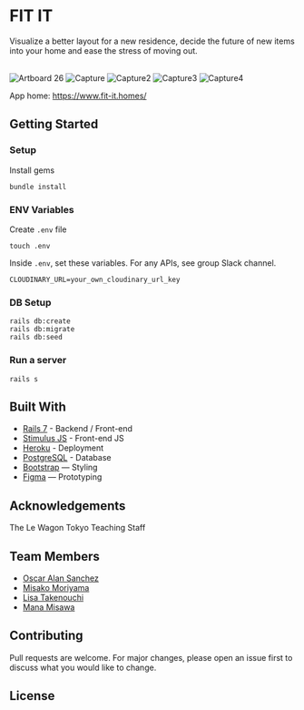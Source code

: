 # FIT IT

Visualize a better layout for a new residence, decide the future of new items into your home and ease the stress of moving out.


<br>![Artboard 26](https://github.com/mnsom/fit-it/assets/71210297/9b215361-4235-4ad8-83f7-4a2cf49a110a)
![Capture](https://github.com/mnsom/fit-it/assets/136877239/3ae3f403-f8f0-4d9e-9977-f7b4b778c778)
![Capture2](https://github.com/mnsom/fit-it/assets/136877239/b54bf6f5-e6ac-444b-a70b-2caa36979cf3)
![Capture3](https://github.com/mnsom/fit-it/assets/136877239/c11ab8bf-5294-42ab-9bec-17018855e267)
![Capture4](https://github.com/mnsom/fit-it/assets/136877239/b5ef00ec-d455-4004-b0a7-0b18db336ed9)


App home: https://www.fit-it.homes/
   

## Getting Started
### Setup

Install gems
```
bundle install
```

### ENV Variables
Create `.env` file
```
touch .env
```
Inside `.env`, set these variables. For any APIs, see group Slack channel.
```
CLOUDINARY_URL=your_own_cloudinary_url_key
```

### DB Setup
```
rails db:create
rails db:migrate
rails db:seed
```

### Run a server
```
rails s
```

## Built With
- [Rails 7](https://guides.rubyonrails.org/) - Backend / Front-end
- [Stimulus JS](https://stimulus.hotwired.dev/) - Front-end JS
- [Heroku](https://heroku.com/) - Deployment
- [PostgreSQL](https://www.postgresql.org/) - Database
- [Bootstrap](https://getbootstrap.com/) — Styling
- [Figma](https://www.figma.com) — Prototyping

## Acknowledgements
The Le Wagon Tokyo Teaching Staff

## Team Members
- [Oscar Alan Sanchez](https://github.com/Alan-Tecua)
- [Misako Moriyama](https://github.com/MisaMisaM)
- [Lisa Takenouchi](https://github.com/Lisatknc)
- [Mana Misawa](https://github.com/mnsom)

## Contributing
Pull requests are welcome. For major changes, please open an issue first to discuss what you would like to change.

## License
